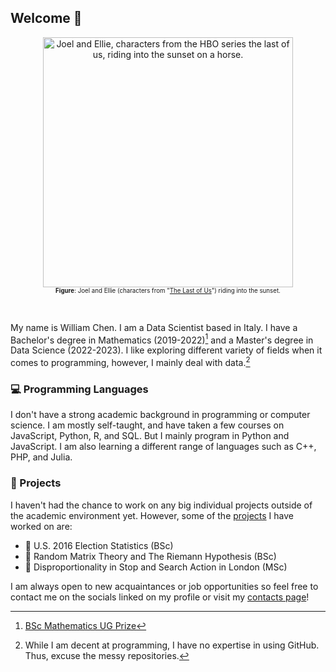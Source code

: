 ## Welcome :wave:

<div align="center">
<figure>
<img src="https://user-images.githubusercontent.com/79821802/222799355-25223975-4d78-470c-8b20-3be157032ac9.gif" width="400" alt="Joel and Ellie, characters from the HBO series the last of us, riding into the sunset on a horse."/><br>
<figcaption><sub><sup><b>Figure</b>: Joel and Ellie (characters from "<a href="https://www.imdb.com/title/tt3581920/">The Last of Us</a>") riding into the sunset.</sup></sub></figcaption>
<figure>
</div>
<br>

My name is William Chen. I am a Data Scientist based in Italy. I have a Bachelor's degree in Mathematics (2019-2022)[^undergradprize] and a Master's degree in Data Science (2022-2023). I like exploring different variety of fields when it comes to programming, however, I mainly deal with data.[^disclaimer]

### :computer: Programming Languages

I don't have a strong academic background in programming or computer science. I am mostly self-taught, and have taken a few courses on JavaScript, Python, R, and SQL. But I mainly program in Python and JavaScript. I am also learning a different range of languages such as C++, PHP, and Julia.

### :file_folder: Projects

I haven't had the chance to work on any big individual projects outside of the academic environment yet. However, some of the [projects](https://williamchenjun.github.io/projects/) I have worked on are:
- :busts_in_silhouette: U.S. 2016 Election Statistics (BSc)
- :bust_in_silhouette: Random Matrix Theory and The Riemann Hypothesis (BSc)
- :bust_in_silhouette: Disproportionality in Stop and Search Action in London (MSc)

I am always open to new acquaintances or job opportunities so feel free to contact me on the socials linked on my profile or visit my [contacts page](https://williamchenjun.github.io/contacts/)! 

[^undergradprize]: [BSc Mathematics UG Prize](http://www.sussex.ac.uk/maths/ugstudy/ugprizes)
[^disclaimer]: While I am decent at programming, I have no expertise in using GitHub. Thus, excuse the messy repositories.
